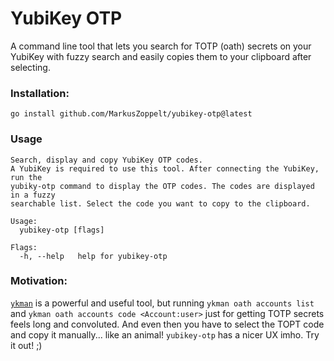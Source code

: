 # YubiKey OTP

A command line tool that lets you search for TOTP (oath) secrets on your
YubiKey with fuzzy search and easily copies them to your clipboard after
selecting.

### Installation:

    go install github.com/MarkusZoppelt/yubikey-otp@latest 

### Usage

    Search, display and copy YubiKey OTP codes.
    A YubiKey is required to use this tool. After connecting the YubiKey, run the
    yubiky-otp command to display the OTP codes. The codes are displayed in a fuzzy
    searchable list. Select the code you want to copy to the clipboard.
    
    Usage:
      yubikey-otp [flags]
    
    Flags:
      -h, --help   help for yubikey-otp
    
### Motivation:

[`ykman`](https://github.com/Yubico/yubikey-manager) is a powerful and useful
tool, but running `ykman oath accounts list` and `ykman oath accounts code
<Account:user>` just for getting TOTP secrets feels long and convoluted. And
even then you have to select the TOPT code and copy it manually... like an
animal! `yubikey-otp` has a nicer UX imho. Try it out! ;)
